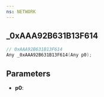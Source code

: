 ```yaml
---
ns: NETWORK
---
```

## _0xAAA92B631B13F614

```c
// 0xAAA92B631B13F614
Any _0xAAA92B631B13F614(Any p0);
```

## Parameters
* **p0**:
